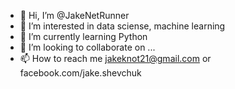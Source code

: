 - 👋 Hi, I’m @JakeNetRunner
- 👀 I’m interested in data sciense, machine learning
- 🌱 I’m currently learning Python
- 💞️ I’m looking to collaborate on ...
- 📫 How to reach me jakeknot21@gmail.com or facebook.com/jake.shevchuk

<!---
JakeNetRunner/JakeNetRunner is a ✨ special ✨ repository because its `README.md` (this file) appears on your GitHub profile.
You can click the Preview link to take a look at your changes.
--->
